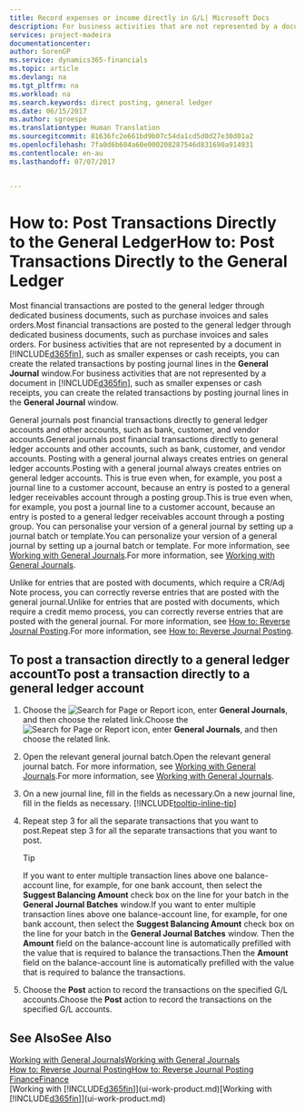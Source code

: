 ```yaml
---
title: Record expenses or income directly in G/L| Microsoft Docs
description: For business activities that are not represented by a document in, such as smaller expenses or cash receipts, you can create the related transactions by posting journal lines in the General Journal window.
services: project-madeira
documentationcenter: 
author: SorenGP
ms.service: dynamics365-financials
ms.topic: article
ms.devlang: na
ms.tgt_pltfrm: na
ms.workload: na
ms.search.keywords: direct posting, general ledger
ms.date: 06/15/2017
ms.author: sgroespe
ms.translationtype: Human Translation
ms.sourcegitcommit: 81636fc2e661bd9b07c54da1cd5d0d27e30d01a2
ms.openlocfilehash: 7fa0d6b604a60e000208287546d831690a914931
ms.contentlocale: en-au
ms.lasthandoff: 07/07/2017


---
```

# <a name="how-to-post-transactions-directly-to-the-general-ledger"></a><span data-ttu-id="ac05c-103">How to: Post Transactions Directly to the General Ledger</span><span class="sxs-lookup"><span data-stu-id="ac05c-103">How to: Post Transactions Directly to the General Ledger</span></span>
<span data-ttu-id="ac05c-104">Most financial transactions are posted to the general ledger through dedicated business documents, such as purchase invoices and sales orders.</span><span class="sxs-lookup"><span data-stu-id="ac05c-104">Most financial transactions are posted to the general ledger through dedicated business documents, such as purchase invoices and sales orders.</span></span> <span data-ttu-id="ac05c-105">For business activities that are not represented by a document in [!INCLUDE[d365fin](includes/d365fin_md.md)], such as smaller expenses or cash receipts, you can create the related transactions by posting journal lines in the **General Journal** window.</span><span class="sxs-lookup"><span data-stu-id="ac05c-105">For business activities that are not represented by a document in [!INCLUDE[d365fin](includes/d365fin_md.md)], such as smaller expenses or cash receipts, you can create the related transactions by posting journal lines in the **General Journal** window.</span></span>

<span data-ttu-id="ac05c-106">General journals post financial transactions directly to general ledger accounts and other accounts, such as bank, customer, and vendor accounts.</span><span class="sxs-lookup"><span data-stu-id="ac05c-106">General journals post financial transactions directly to general ledger accounts and other accounts, such as bank, customer, and vendor accounts.</span></span> <span data-ttu-id="ac05c-107">Posting with a general journal always creates entries on general ledger accounts.</span><span class="sxs-lookup"><span data-stu-id="ac05c-107">Posting with a general journal always creates entries on general ledger accounts.</span></span> <span data-ttu-id="ac05c-108">This is true even when, for example, you post a journal line to a customer account, because an entry is posted to a general ledger receivables account through a posting group.</span><span class="sxs-lookup"><span data-stu-id="ac05c-108">This is true even when, for example, you post a journal line to a customer account, because an entry is posted to a general ledger receivables account through a posting group.</span></span> <span data-ttu-id="ac05c-109">You can personalise your version of a general journal by setting up a journal batch or template.</span><span class="sxs-lookup"><span data-stu-id="ac05c-109">You can personalize your version of a general journal by setting up a journal batch or template.</span></span> <span data-ttu-id="ac05c-110">For more information, see [Working with General Journals](ui-work-general-journals.md).</span><span class="sxs-lookup"><span data-stu-id="ac05c-110">For more information, see [Working with General Journals](ui-work-general-journals.md).</span></span>

<span data-ttu-id="ac05c-111">Unlike for entries that are posted with documents, which require a CR/Adj Note process, you can correctly reverse entries that are posted with the general journal.</span><span class="sxs-lookup"><span data-stu-id="ac05c-111">Unlike for entries that are posted with documents, which require a credit memo process, you can correctly reverse entries that are posted with the general journal.</span></span> <span data-ttu-id="ac05c-112">For more information, see [How to: Reverse Journal Posting](finance-how-reverse-journal-posting.md).</span><span class="sxs-lookup"><span data-stu-id="ac05c-112">For more information, see [How to: Reverse Journal Posting](finance-how-reverse-journal-posting.md).</span></span>

## <a name="to-post-a-transaction-directly-to-a-general-ledger-account"></a><span data-ttu-id="ac05c-113">To post a transaction directly to a general ledger account</span><span class="sxs-lookup"><span data-stu-id="ac05c-113">To post a transaction directly to a general ledger account</span></span>
1. <span data-ttu-id="ac05c-114">Choose the ![Search for Page or Report](media/ui-search/search_small.png "Search for Page or Report icon") icon, enter **General Journals**, and then choose the related link.</span><span class="sxs-lookup"><span data-stu-id="ac05c-114">Choose the ![Search for Page or Report](media/ui-search/search_small.png "Search for Page or Report icon") icon, enter **General Journals**, and then choose the related link.</span></span>
2. <span data-ttu-id="ac05c-115">Open the relevant general journal batch.</span><span class="sxs-lookup"><span data-stu-id="ac05c-115">Open the relevant general journal batch.</span></span> <span data-ttu-id="ac05c-116">For more information, see [Working with General Journals](ui-work-general-journals.md).</span><span class="sxs-lookup"><span data-stu-id="ac05c-116">For more information, see [Working with General Journals](ui-work-general-journals.md).</span></span>
3. <span data-ttu-id="ac05c-117">On a new journal line, fill in the fields as necessary.</span><span class="sxs-lookup"><span data-stu-id="ac05c-117">On a new journal line, fill in the fields as necessary.</span></span> [!INCLUDE[tooltip-inline-tip](includes/tooltip-inline-tip_md.md)]    
4. <span data-ttu-id="ac05c-118">Repeat step 3 for all the separate transactions that you want to post.</span><span class="sxs-lookup"><span data-stu-id="ac05c-118">Repeat step 3 for all the separate transactions that you want to post.</span></span>

    > [!TIP]  
    > <span data-ttu-id="ac05c-119">If you want to enter multiple transaction lines above one balance-account line, for example, for one bank account, then select the **Suggest Balancing Amount** check box on the line for your batch in the **General Journal Batches** window.</span><span class="sxs-lookup"><span data-stu-id="ac05c-119">If you want to enter multiple transaction lines above one balance-account line, for example, for one bank account, then select the **Suggest Balancing Amount** check box on the line for your batch in the **General Journal Batches** window.</span></span> <span data-ttu-id="ac05c-120">Then the **Amount** field on the balance-account line is automatically prefilled with the value that is required to balance the transactions.</span><span class="sxs-lookup"><span data-stu-id="ac05c-120">Then the **Amount** field on the balance-account line is automatically prefilled with the value that is required to balance the transactions.</span></span>
5. <span data-ttu-id="ac05c-121">Choose the **Post** action to record the transactions on the specified G/L accounts.</span><span class="sxs-lookup"><span data-stu-id="ac05c-121">Choose the **Post** action to record the transactions on the specified G/L accounts.</span></span>

## <a name="see-also"></a><span data-ttu-id="ac05c-122">See Also</span><span class="sxs-lookup"><span data-stu-id="ac05c-122">See Also</span></span>
[<span data-ttu-id="ac05c-123">Working with General Journals</span><span class="sxs-lookup"><span data-stu-id="ac05c-123">Working with General Journals</span></span>](ui-work-general-journals.md)  
[<span data-ttu-id="ac05c-124">How to: Reverse Journal Posting</span><span class="sxs-lookup"><span data-stu-id="ac05c-124">How to: Reverse Journal Posting</span></span>](finance-how-reverse-journal-posting.md)  
[<span data-ttu-id="ac05c-125">Finance</span><span class="sxs-lookup"><span data-stu-id="ac05c-125">Finance</span></span>](finance.md)  
<span data-ttu-id="ac05c-126">[Working with [!INCLUDE[d365fin](includes/d365fin_md.md)]](ui-work-product.md)</span><span class="sxs-lookup"><span data-stu-id="ac05c-126">[Working with [!INCLUDE[d365fin](includes/d365fin_md.md)]](ui-work-product.md)</span></span>  

